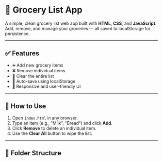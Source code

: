 # 🛒 Grocery List App

A simple, clean grocery list web app built with **HTML**, **CSS**, and **JavaScript**. Add, remove, and manage your groceries — all saved to localStorage for persistence.

---

## ✅ Features

- ➕ Add new grocery items  
- ❌ Remove individual items  
- 🧹 Clear the entire list  
- 💾 Auto-save using localStorage  
- 📱 Responsive and user-friendly UI

---

## 🚀 How to Use

1. Open `index.html` in any browser.
2. Type an item (e.g., "Milk", "Bread") and click **Add**.
3. Click **Remove** to delete an individual item.
4. Use the **Clear All** button to wipe the list.

---

## 📁 Folder Structure

